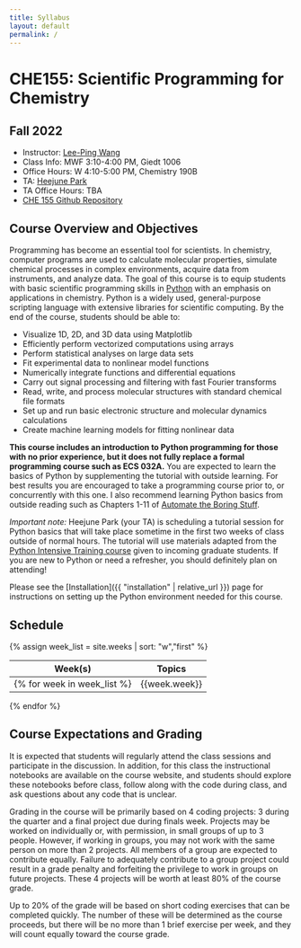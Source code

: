 ```yaml
---
title: Syllabus
layout: default
permalink: /
---
```


# CHE155: Scientific Programming for Chemistry

## Fall 2022

- Instructor: [Lee-Ping Wang](mailto:leeping@ucdavis.edu)
- Class Info: MWF 3:10-4:00 PM, Giedt 1006
- Office Hours: W 4:10-5:00 PM, Chemistry 190B
- TA: [Heejune Park](mailto:heepark@ucdavis.edu)
- TA Office Hours: TBA
- [CHE 155 Github Repository](https://github.com/leeping/che155)

## Course Overview and Objectives

Programming has become an essential tool for scientists. In chemistry, computer programs are used to calculate molecular properties, simulate chemical processes in complex environments, acquire data from instruments, and analyze data. The goal of this course is to equip students with basic scientific programming skills in [Python](https://www.python.org) with an emphasis on applications in chemistry. Python is a widely used, general-purpose scripting language with extensive libraries for scientific computing. By the end of the course, students should be able to:

- Visualize 1D, 2D, and 3D data using Matplotlib
- Efficiently perform vectorized computations using arrays
- Perform statistical analyses on large data sets
- Fit experimental data to nonlinear model functions
- Numerically integrate functions and differential equations
- Carry out signal processing and filtering with fast Fourier transforms
- Read, write, and process molecular structures with standard chemical file formats
- Set up and run basic electronic structure and molecular dynamics calculations
- Create machine learning models for fitting nonlinear data

**This course includes an introduction to Python programming for those with no prior experience, but it does not fully replace a formal programming course such as ECS 032A.** You are expected to learn the basics of Python by supplementing the tutorial with outside learning. For best results you are encouraged to take a programming course prior to, or concurrently with this one. I also recommend learning Python basics from outside reading such as Chapters 1-11 of [Automate the Boring Stuff](https://automatetheboringstuff.com/).

*Important note:* Heejune Park (your TA) is scheduling a tutorial session for Python basics that will take place sometime in the first two weeks of class outside of normal hours. The tutorial will use materials adapted from the [Python Intensive Training course](https://ucdavisdatalab.github.io/python_intensive_training/chapters/index.html) given to incoming graduate students.  If you are new to Python or need a refresher, you should definitely plan on attending!

Please see the [Installation]({{ "installation" | relative_url }}) page for instructions on setting up the Python environment needed for this course.

## Schedule
{% assign week_list = site.weeks | sort: "w","first" %}

| Week(s) | Topics |
| --- | --- |
{% for week in week_list %}| {{week.week}} | [{{week.pagetitle}}]({{ week.url | relative_url }}) |
{% endfor %}

## Course Expectations and Grading

It is expected that students will regularly attend the class sessions and participate in the discussion. In addition, for this class the instructional notebooks are available on the course website, and students should explore these notebooks before class, follow along with the code during class, and ask questions about any code that is unclear.

Grading in the course will be primarily based on 4 coding projects: 3 during the quarter and a final project due during finals week. Projects may be worked on individually or, with permission, in small groups of up to 3 people. However, if working in groups, you may not work with the same person on more than 2 projects. All members of a group are expected to contribute equally. Failure to adequately contribute to a group project could result in a grade penalty and forfeiting the privilege to work in groups on future projects.
These 4 projects will be worth at least 80% of the course grade.

Up to 20% of the grade will be based on short coding exercises that can be completed quickly.
The number of these will be determined as the course proceeds, but there will be no more than 1 brief exercise per week, and they will count equally toward the course grade.
